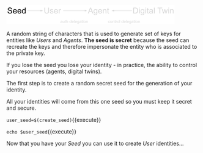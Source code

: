 ![Seed-User-Agent-DigitalTwin](./assets/seedX-user-agent-twin.png)

A random string of characters that is used to generate set of keys for entities like _Users_ and _Agents_. **The seed is secret** because the seed can recreate the keys and therefore impersonate the entity who is associated to the private key.

If you lose the seed you lose your identity - in practice, the ability to control your resources (agents, digital twins).

The first step is to create a random secret seed for the generation of your identity.

All your identities will come from this one seed so you must keep it secret and secure.

`user_seed=$(create_seed)`{{execute}}

`echo $user_seed`{{execute}}

Now that you have your _Seed_ you can use it to create _User_ identities…
